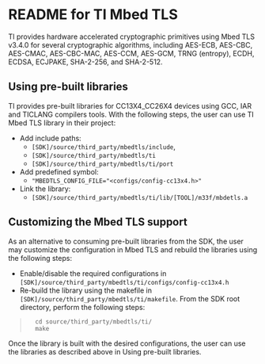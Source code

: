 # README for TI Mbed TLS

TI provides hardware accelerated cryptographic primitives using Mbed TLS v3.4.0 for several cryptographic algorithms, including AES-ECB, AES-CBC, AES-CMAC, AES-CBC-MAC, AES-CCM, AES-GCM, TRNG (entropy), ECDH, ECDSA, ECJPAKE, SHA-2-256, and SHA-2-512. 

## Using pre-built libraries
TI provides pre-built libraries for CC13X4_CC26X4 devices using GCC, IAR and TICLANG compilers tools. With the following steps, the user can use TI Mbed TLS library in their project:
* Add include paths: 
    * `[SDK]/source/third_party/mbedtls/include`,
    * `[SDK]/source/third_party/mbedtls/ti`
    * `[SDK]/source/third_party/mbedtls/ti/port`
* Add predefined symbol: 
    * `"MBEDTLS_CONFIG_FILE="<configs/config-cc13x4.h>"`
* Link the library: 
    * `[SDK]/source/third_party/mbedtls/ti/lib/[TOOL]/m33f/mbdetls.a`

## Customizing the Mbed TLS support
As an alternative to consuming pre-built libraries from the SDK, the user may customize the configuration in Mbed TLS and rebuild the libraries using the following steps:
* Enable/disable the required configurations in `[SDK]/source/third_party/mbedtls/ti/configs/config-cc13x4.h`
* Re-build the library using the makefile in `[SDK]/source/third_party/mbedtls/ti/makefile`. From the SDK root directory, perform the following steps: 
>       cd source/third_party/mbedtls/ti/
>       make


Once the library is built with the desired configurations, the user can use the libraries as described above in Using pre-built libraries.